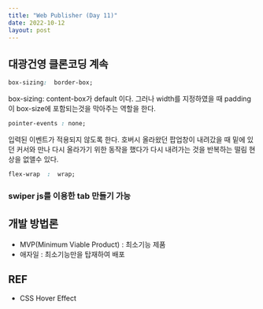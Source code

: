 ```yaml
---
title: "Web Publisher (Day 11)"
date: 2022-10-12
layout: post
---
```

##  대광건영 클론코딩 계속
```css
box-sizing:  border-box;
```
box-sizing: content-box가 default 이다. 그러나 width를 지정하였을 때 padding이 box-size에 포함되는것을 막아주는 역할을 한다. 
```css
pointer-events : none;
```
입력된 이벤트가 적용되지 않도록 한다. 호버시 올라왔던 팝업창이 내려갔을 때 밑에 있던 커서와 만나 다시 올라가기 위한 동작을 했다가 다시 내려가는 것을 반복하는 떨림 현상을 없앨수 있다. 
```css
flex-wrap  :  wrap;
```

### swiper js를 이용한 tab 만들기 가능

##  개발 방법론
* MVP(Minimum Viable Product)  :  최소기능 제품
* 애자일 : 최소기능만을 탑재하여 배포 

##  REF
* CSS Hover Effect 
